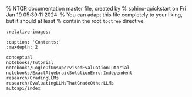 % NTQR documentation master file, created by
% sphinx-quickstart on Fri Jan 19 05:39:11 2024.
% You can adapt this file completely to your liking, but it should at least
% contain the root `toctree` directive.

```{include} ../../README.md
:relative-images:
```

```{toctree}
:caption: 'Contents:'
:maxdepth: 2

conceptual
notebooks/Tutorial
notebooks/LogicOfUnsupervisedEvaluationTutorial
notebooks/ExactAlgebraicSolutionErrorIndependent
research/GradingLLMs
research/EvaluatingLLMsThatGradeOtherLLMs
autoapi/index
```

